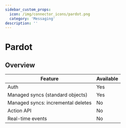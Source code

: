 ```yaml
---
sidebar_custom_props:
  icon: /img/connector_icons/pardot.png
  category: 'Messaging'
description: ''
---
```


# Pardot

## Overview

| Feature                            | Available |
| ---------------------------------- | --------- |
| Auth                               | Yes       |
| Managed syncs (standard objects)   | Yes       |
| Managed syncs: incremental deletes | No        |
| Action API                         | No        |
| Real-time events                   | No        |
